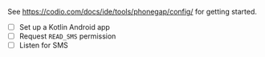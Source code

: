 See https://codio.com/docs/ide/tools/phonegap/config/ for getting started.

- [ ] Set up a Kotlin Android app
- [ ] Request `READ_SMS` permission
- [ ] Listen for SMS